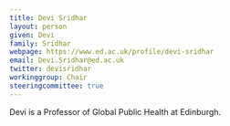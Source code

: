 ```yaml
---
title: Devi Sridhar
layout: person
given: Devi
family: Sridhar
webpage: https://www.ed.ac.uk/profile/devi-sridhar
email: Devi.Sridhar@ed.ac.uk
twitter: devisridhar
workinggroup: Chair
steeringcommittee: true
---
```


Devi is a Professor of Global Public Health at Edinburgh.
